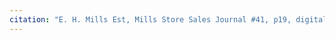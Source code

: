 ```yaml
---
citation: "E. H. Mills Est, Mills Store Sales Journal #41, p19, digital photograph of book owned by Brooktondale collector."
---
```


